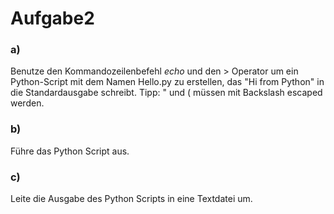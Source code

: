 # Aufgabe2

### a)
Benutze den Kommandozeilenbefehl *echo* und den \> Operator um ein Python-Script mit dem Namen Hello.py zu erstellen, das "Hi from Python" in die Standardausgabe schreibt.
Tipp: \" und \( müssen mit Backslash escaped werden.

### b)
Führe das Python Script aus.

### c)
Leite die Ausgabe des Python Scripts in eine Textdatei um.
